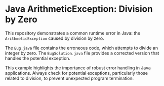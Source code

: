 # Java ArithmeticException: Division by Zero

This repository demonstrates a common runtime error in Java: the `ArithmeticException` caused by division by zero.

The `Bug.java` file contains the erroneous code, which attempts to divide an integer by zero.  The `BugSolution.java` file provides a corrected version that handles the potential exception.

This example highlights the importance of robust error handling in Java applications.  Always check for potential exceptions, particularly those related to division, to prevent unexpected program termination.